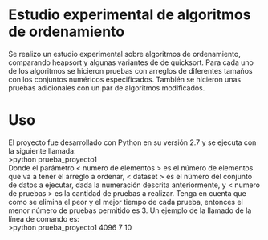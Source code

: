 # Estudio experimental de algoritmos de ordenamiento

Se realizo un estudio experimental sobre algoritmos de ordenamiento, comparando heapsort y algunas variantes de de quicksort. Para cada uno de los algoritmos se hicieron pruebas con arreglos de diferentes tamaños con los conjuntos numéricos especificados. También se hicieron unas pruebas adicionales con un par de algoritmos modificados.

# Uso
El proyecto fue desarrollado con Python en su versión 2.7 y se ejecuta con la siguiente llamada:
<br />  >python prueba_proyecto1 <numero de elementos> <dataset> <numero de pruebas>
<br>Donde el parámetro < numero de elementos > es el número de elementos que va a tener el arreglo a ordenar, < dataset > es el número del conjunto de datos a ejecutar, dada la numeración descrita anteriormente, y < numero de pruebas > es la cantidad de pruebas a realizar. Tenga en cuenta que como se elimina el peor y el mejor tiempo de cada prueba, entonces el menor número de pruebas permitido es 3. Un ejemplo de la llamado de la línea de comando es:
<br />  >python prueba_proyecto1 4096 7 10
